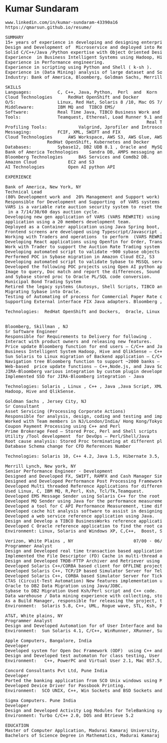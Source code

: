 #  Kumar Sundaram
<pre>
www.linkedin.com/in/kumar-sundaram-43390a16
https://qmarsun.github.io/resume/

SUMMARY
15+ years of experience in developing and designing enterprise applications.
Design and Development of  Microservice and deployed into RedHat OpenShift Cloud.
Solid C/C++/Java /Python expertise with Object Oriented Design and Methodology.
Experience  in Business Intelligent Systems using Hadoop, Hive and Qlik Sense.
Experience in Performance engineering.
Experience in scripting using Python and Shell ( k-sh ).
Experience in (Data Mining) analysis of large dataset and Software Performance Engineering.
Industry: Bank of America, Bloomberg, Goldman Sachs, Merrill Lynch, Verizon , AT&T and Apple 

SKILLS
Languages:			C, C++, Java, Python,  Perl  and  Korn  Shell
Cloud Technologies		RedHat OpenShift and Docker
O/S:				Linux, Red Hat, Solaris 8 /10, Mac OS 7/8 and Windows
Middleware:			IBM MQ and  TIBCO EMS/
Software:			Real Time Java, TIBCO Business Work and  CORBA .
Tools:				Teamquest, Ethereal, Load Runner 9.1 and   Xrunner/ Win runner, 
                                                      Real Time  Java, IONA Orbix 3.1 and  Rough wave 
Profiling Tools:			Valgrind, Jprofiler and Introscope	.	
Messaging:			FCIF, XML, SWIFT and FIX 
Cloud Technologies		AWS Workspace, AWS S3, AWS Glue, AWS Athena and AWS Lambda
				RedHat OpenShift, Kubernetes and Docker
Databases:			Sybase12, DB2 UDB 8.1 , Oracle and  MySQL
Bank of America Technologies	Sandra DB, AMPS messaging and Quartz 
Bloomberg Technologies		BAS Services and Comdb2 DB.
Amazon Cloud			EC2 and S3 	
AI Technologies			Open AI python API

EXPERIENCE

Bank of America, New York, NY								     05/22 – till date
Technical Lead
(80% Development work and  20% Management and Support work)
Responsible for Development and Supporting  of VARS systems 
VARS is a variable rate auction security system to reset the interest rate for  200 bond securities
 in a 7/14/30/60 days auction cycle.
Developing new gen application of VARS (VARS REWRITE) using Spring boot/React 
application using a 20 members development team.
Deployed as a Container application using Java Spring boot, Docker and RedHat OpenShift .
Frontend screens are developed using Typescript/Javascript .
Working with Traders and operations  to perform  (VARS REWRITE) UAT.
Developing React applications using Openfin for Order, Transaction, PriceTalk , Deal Sheet, Save/Accept and Auction History screens.
Work with Trader to support the Auction Rate Trading system on a daily basis(Pre and Post update auctions, support missing auctions and work with upstream and downstream EOD and SOD processes. .
Developing automated script to validate ~900 sybase objects from  bare-metal sybase to VM-ware sybase for Redhat 6 to 8 migration.
Performed POC in Sybase migration in Amazon Cloud EC2, S3
Developing automated script to validate Sybase to MSSQL server database server migration
Developed the following POC projects using Open AI python api
Image to query, Doc match and report the differences, Sound To Text, 
and Sybase stored proc to Oracle PL/SQL code conversion.
Municipal Bond Trading System 
Retired the legacy systems (Autosys, Shell Scripts, TIBCO and MQ)
Migrating Sybase into Oracle.
Testing of Automating of process for Commercial Paper Rate change/offer/Trade flow using Python / Quartz
Supporting External interface FIX Java adapters. Bloomberg , Tradeweb and TMC Adapters

Technologies:  RedHat OpenShift and Dockers,  Oracle, Linux ,, Java 1.8 ,Java Script, XML , JSON, JIRA, Node.js, React,  Python , Quartz, Qrystal, Sandra DB, AMPS, Autosys, Apache HTTP and  Apache Tomcat.


Bloomberg, Skillman , NJ									       08/11 – 05/22
Sr Software Engineer
Responsible for Requirements to Delivery for following .
Interact with product owners and releasing new features.
Price update Bloomberg function for end users – C/C++ and Java Script
Business Intelligent System Hadoop, Hive and QlikSense – C++, Python and Qlik Scripts.
Sun Solaris to Linux migration of Backend application – C/C++
Navigation tree Bloomberg function to support ~2000 banks – C/C++ and Java Script
Web-based  price update functions – C++,Node.js, and Java Script
JIRA-Bloomberg various integration by custom plugin development - Java
Implemented SSO for JIRA-Bloomberg integration - Java

Technologies: Solaris , Linux , C++ , Java ,Java Script, XML , JSON, JIRA, Node.js, Python
Hadoop, Hive and QlikSense. 

Goldman Sachs , Jersey City, NJ                          						  02/10 – 07/11
Sr Consultant
Asset Servicing (Processing Corporate Actions) 
Responsible for analysis, design, coding and testing and implementation of software components.
Worked with Team members in NJ/London/India/ Hong Kong/Tokyo.
Coupon Payment Processing using C++ and Perl
Prime Brokerage Feed – Stored Proc, Perl and Shell scripts
Utility /Tool development  for DevOps – Perl/Shell/Java
Root cause analysis: Stored Proc terminating at different places
Database Schema change for CFD References Number
	
Technologies: Solaris 10, C++ 4.2, Java 1.5, Hibernate 3.5, Perl 5.6, Autosys, JIRA, Aqua Data Studio, Intellij 9 and Red Hat Linux 5
	
Merrill Lynch, New york, NY								        		  06/06 - 02/10
Senior Performance Engineer - Development    
Designed and Developed FX, SWIFT, RAMFX and Cash Manager Simulators for FX Trading Systems using FIX and SWIFT messages. Initial FX messages are generated by FX Simulators, feed to Mantec Mainframe, intermediate processing by  SWIFT and  RAMFX;  finally processed by Cash Manager.
Designed and Developed Performance Post Processing Framework to Collect and Report the Throughput, Latency and  Response Time Graph . Used Java, Perl, Ksh and MySQL, Rsh.
Developed Multi threaded Reference Applications for differential Performance measurements (sub seconds of garbage collector) of Real Time Java between IBM, BEA, SUN and AZUL Java Appliance. Used C,C++, Java, Linux.
Used Linux, C, IBM MQ, R,Perl, Ksh, Tcl/Tk,Teamquest.
Developed EMS Message Sender using Solaris C++ for the root cause analysis.
Developed MQ Sender using Java for the performance measurement of GTM. Used Windows, IBM MQ, Java, FIX
Developed a tool for C API Performance Measurement, time difference measurement, Used Linux, Windows, Solaris, C/C++.
Developed cache hit analysis software to assist in designing the peak workload model. Used C++ and Perl.
Developed a web service reference application using Java.
Design and Develop a TIBCO BusinessWorks reference application using TIBCO Designer {TIBCO EMS, mySQL and TCP/IP sockets}.
Developed C Oracle reference application to find the root cause analysis of steady throughput on Oracle VM environment..
Environment: Linux, Solaris and Windows XP, C,C++,  Boost, STL, Java, Perl, Ksh, R, MySQL, Oracle,Teamquest, Opnet, and Rsh, 

Verizon, White Plains , NY 						 07/00 - 06/06	
Programmer Analyst  
Design and Developed real time transaction based applications (700,000 transactions/per day) using C, C++, Perl, CORBA, multi-thread and Java.
Implemented the File Descriptor (FD) Cache in multi-thread applications for C++ Logging Library using STL and RogueWave.
Design and Developed TRDB-FTTP Archiver and Retriever using UML, XML-Parsing, MemoryQ, Thread notification, Solaris C++ and CORBA Later its has been scaled to POTS and SPECIAL as 1.2 TB database. XML- to Database is implemented as configurable.
Developed Solaris C++/CORBA based client for OFFLINE project
Developed Solaris C++, TCP/IP based Simulator Server for Telephone line Test System 
Developed Solaris C++, CORBA based Simulator Server for Ticket Automation System (TAS).
CTAS (Circuit-Test Automation) New features implementation using Java. New feature enhancement using Solaris C++ and automation of DB2 schema changes using Ksh / Perl, XSD schema development and Database Schema development for TRDB 
Oracle to DB2 Data Migration using Java/JDBC.
Sybase to DB2 Migration Used Ksh/Perl script and C++ code.
Data warehouse / Data mining experience with collecting, storing and mining on 350K records per day for 2 years using Sybase12, Perl5.8 and Ksh.   
As a Build Manager, responsible for releasing the project, tracking the releases and tracking MRs (Modification Request)  for 11 People, 5 Main projects and 11 sub projects.  
Environment:  Solaris 5.8, C++, UML, Rogue wave, STL, Ksh, Perl, Orbix 3.1, Visibroker 4.5, XL Miner, Continuus 4.5, Sybase12, DB2 UDB V8.1 and  SunFire F15 12 CPU, 24GigRam.

AT&T, White plains, NY  										     10/98 - 06/00
Programmer Analyst  
Design and Developed Automation for of User Interface and back end data verification for RESPOND (Resource Planning, Pricing and Project Management Network Deployment), Alcatel 2688 system, Alcatel OGX 8K system and SNIPS (Shared Network Information Planning System) .  Used C++, WinRuner and Xrunner and  SunOS.
Environment:  Sun Solaris 4.1, C/C++, WinRunner, XRunner, Sun Sparc and X Windows

Apple Computers, Bangalore, India									     06/96 – 10/98
Developer
Developed system for Open Doc Framework (ODF)  using C++ and  Mac OS
Design and Developed test automaton for class testing, User Interface Testing for Open Transport Control  using C++, TCP/IP  and MacOS
Environment:   C++, PowerPC and Virtual User 2.1, Mac 0S7.5, JDK 1.0.2, QT2.5 and Java/QT Binding 1.0, CW10, ODF3.0 and Nautilus 1.0

Concord Consultants Pvt Ltd, Pune India								     12/94 – 05/96
Developer	
Ported the banking application from SCO Unix windows using MFC, C++  and Win Sockets 
Developed Device Driver for Passbook Printing.
Environment:  SCO UNIX, C++, Win Sockets and BSD Sockets and TBA System, MS Windows 3.1, Jam6.1, VC++1.5 and Win Sockets.

Sigma Computers. Pune India										   01/94 - 11/94
Developer
Design and Developed Activity Log Modules for TeleBanking system
Environment: Turbo C/C++ 2.0, DOS and Btrieve 5.2

EDUCATION
Master of Computer Application, Madurai Kamaraj University, TN, India, 1993
Bachelors of Science Degree in Mathematics, Madurai Kamaraj University, TN, India, 1990
</pre>
